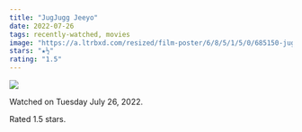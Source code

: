 ```yaml
---
title: "JugJugg Jeeyo"
date: 2022-07-26
tags: recently-watched, movies
image: "https://a.ltrbxd.com/resized/film-poster/6/8/5/1/5/0/685150-jugjugg-jeeyo-0-600-0-900-crop.jpg?v=397babb86c"
stars: "★½"
rating: "1.5"
---
```


<div class="letterboxd-movie-data-content">
   <p><img src="https://a.ltrbxd.com/resized/film-poster/6/8/5/1/5/0/685150-jugjugg-jeeyo-0-600-0-900-crop.jpg?v=397babb86c"/></p> <p>Watched on Tuesday July 26, 2022.</p> 
  <p>Rated 1.5 stars.<p>
  <div class="float-clear"></div>
</div>